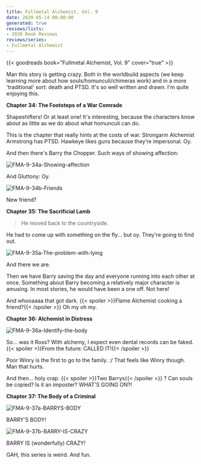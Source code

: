 ```yaml
---
title: Fullmetal Alchemist, Vol. 9
date: 2020-05-14 00:00:00
generated: true
reviews/lists:
- 2020 Book Reviews
reviews/series:
- Fullmetal Alchemist
---
```

{{< goodreads book="Fullmetal Alchemist, Vol. 9" cover="true" >}}

Man this story is getting crazy. Both in the worldbuild aspects (we keep learning more about how souls/homunculi/chimeras work) and in a more 'traditional' sort: death and PTSD. It's so well written and drawn. I'm quite enjoying this.  

**Chapter 34: The Footsteps of a War Comrade**  

<!--more-->

Shapeshifters! Or at least one! It's interesting, because the characters know about as little as we do about what homunculi can do.  

This is the chapter that really hints at the costs of war. Strongarm Alchemist Armstrong has PTSD. Hawkeye likes guns because they’re impersonal. Oy.  

And then there's Barry the Chopper. Such ways of showing affection:  

![FMA-9-34a-Showing-affection](/embeds/books/attachments/fma-9-34a-showing-affection.png)  

And Gluttony: Oy.  

![FMA-9-34b-Friends](/embeds/books/attachments/fma-9-34b-friends.png)  

New friend?  

**Chapter 35: The Sacrificial Lamb**  

> He moved back to the countryside.

He had to come up with something on the fly... but oy. They're going to find out.  

![FMA-9-35a-The-problem-with-lying](/embeds/books/attachments/fma-9-35a-the-problem-with-lying.png)  

And there we are.  

Then we have Barry saving the day and everyone running into each other at once. Something about Barry becoming a relatively major character is amusing. In most stories, he would have been a one off. Not here!  

And whooaaaa that got dark.  {{< spoiler >}}Flame Alchemist cooking a friend?{{< /spoiler >}}  Oh my oh my.  

**Chapter 36: Alchemist in Distress**  

![FMA-9-36a-Identify-the-body](/embeds/books/attachments/fma-9-36a-identify-the-body.png)  

So... was it Ross? With alchemy, I expect even dental records can be faked. {{< spoiler >}}From the future: CALLED IT!{{< /spoiler >}}  

Poor Winry is the first to go to the family. :/ That feels like Winry though. Man that hurts.  

And then... holy crap.  {{< spoiler >}}Two Barrys{{< /spoiler >}}  ? Can souls be copied? Is it an imposter? WHAT'S GOING ON?!  

**Chapter 37: The Body of a Criminal**  

![FMA-9-37a-BARRYS-BODY](/embeds/books/attachments/fma-9-37a-barrys-body.png)  

BARRY'S BODY!  

![FMA-9-37b-BARRY-IS-CRAZY](/embeds/books/attachments/fma-9-37b-barry-is-crazy.png)  

BARRY IS (wonderfully) CRAZY!  

GAH, this series is weird. And fun.


